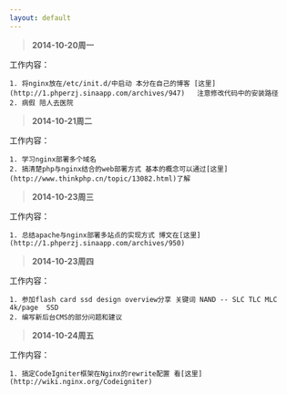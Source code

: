 ```yaml
---
layout: default
---
```


> **2014-10-20周一**

工作内容： 

	1. 将nginx放在/etc/init.d/中启动 本分在自己的博客 [这里](http://1.phperzj.sinaapp.com/archives/947)   注意修改代码中的安装路径
	2. 病假 陪人去医院
	

> **2014-10-21周二**

工作内容： 

	1. 学习nginx部署多个域名
	2. 搞清楚php与nginx结合的web部署方式 基本的概念可以通过[这里](http://www.thinkphp.cn/topic/13082.html)了解



> **2014-10-23周三**

工作内容： 

	1. 总结apache与nginx部署多站点的实现方式 博文在[这里](http://1.phperzj.sinaapp.com/archives/950)


> **2014-10-23周四**

工作内容： 

	1. 参加flash card ssd design overview分享 关键词 NAND -- SLC TLC MLC 4k/page  SSD
	2. 编写新后台CMS的部分问题和建议

> **2014-10-24周五**

工作内容： 

	1. 搞定CodeIgniter框架在Nginx的rewrite配置 看[这里](http://wiki.nginx.org/Codeigniter)
	